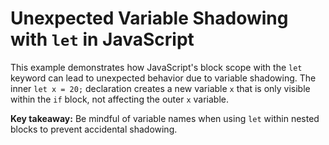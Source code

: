 # Unexpected Variable Shadowing with `let` in JavaScript

This example demonstrates how JavaScript's block scope with the `let` keyword can lead to unexpected behavior due to variable shadowing.  The inner `let x = 20;` declaration creates a new variable `x` that is only visible within the `if` block, not affecting the outer `x` variable.

**Key takeaway:** Be mindful of variable names when using `let` within nested blocks to prevent accidental shadowing.